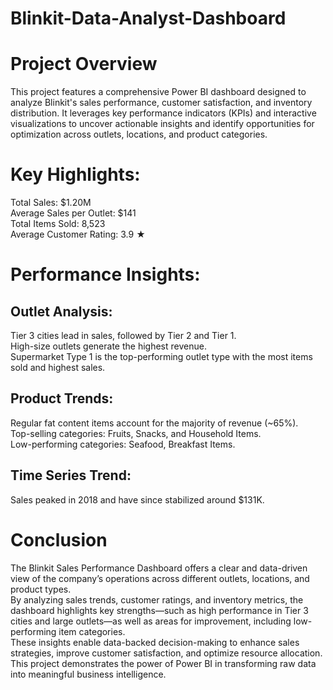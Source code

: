 # Blinkit-Data-Analyst-Dashboard

# Project Overview
This project features a comprehensive Power BI dashboard designed to analyze Blinkit's sales performance, customer satisfaction, and inventory distribution. It leverages key performance indicators (KPIs) and interactive visualizations to uncover actionable insights and identify opportunities for optimization across outlets, locations, and product categories.

# Key Highlights:
Total Sales: $1.20M  
Average Sales per Outlet: $141  
Total Items Sold: 8,523  
Average Customer Rating: 3.9 ★

# Performance Insights:
  ## Outlet Analysis:
   Tier 3 cities lead in sales, followed by Tier 2 and Tier 1.  
   High-size outlets generate the highest revenue.  
   Supermarket Type 1 is the top-performing outlet type with the most items sold and highest sales.
  
  ## Product Trends:
   Regular fat content items account for the majority of revenue (~65%).  
   Top-selling categories: Fruits, Snacks, and Household Items.  
   Low-performing categories: Seafood, Breakfast Items.  

   ## Time Series Trend:
  Sales peaked in 2018 and have since stabilized around $131K.  


# Conclusion
The Blinkit Sales Performance Dashboard offers a clear and data-driven view of the company’s operations across different outlets, locations, and product types.  
By analyzing sales trends, customer ratings, and inventory metrics, the dashboard highlights key strengths—such as high performance in Tier 3 cities and large outlets—as well as areas for improvement, including low-performing item categories.  
These insights enable data-backed decision-making to enhance sales strategies, improve customer satisfaction, and optimize resource allocation.  
This project demonstrates the power of Power BI in transforming raw data into meaningful business intelligence.  

